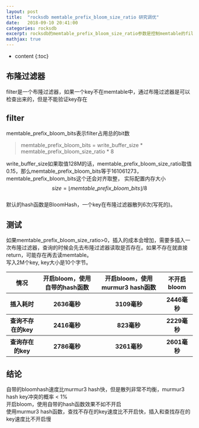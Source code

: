 ```yaml
---
layout: post
title:  "rocksdb memtable_prefix_bloom_size_ratio 研究调优"
date:   2018-09-10 20:41:00
categories: rocksdb
excerpt: rocksdb的memtable_prefix_bloom_size_ratio参数是控制memtable的filter大小
mathjax: true
---
```

* content
{:toc}

## 布隆过滤器

filter是一个布隆过滤器，如果一个key不在memtable中，通过布隆过滤器是可以检查出来的，但是不能验证key存在

## filter

memtable_prefix_bloom_bits表示filter占用总的bit数<br/>

>memtable_prefix_bloom_bits = write_buffer_size * memtable_prefix_bloom_size_ratio * 8

write_buffer_size如果取值128M的话，memtable_prefix_bloom_size_ratio取值0.15，那么memtable_prefix_bloom_bits等于161061273，memtable_prefix_bloom_bits这个还会对齐取整，
实际配置内存大小
$$size=\lfloor{memtable\_prefix\_bloom\_bits}\rfloor/8$$
<br/>默认的hash函数是BloomHash，一个key在布隆过滤器散列6次(写死的)。

## 测试

如果memtable_prefix_bloom_size_ratio>0，插入的成本会增加，需要多插入一次布隆过滤器，查询的时候会先去布隆过滤器读取是否存在。如果不存在就直接return，可能存在再去读memtable。<br/>
写入2M个key,  key大小是10个字节。<br/>
<table>
        <tr>
            <th>情况</th>
            <th>开启bloom，使用自带的hash函数</th>
            <th>开启bloom，使用murmur3 hash函数</th>
            <th>不开启bloom</th>
        </tr>
        <tr>
            <th>插入耗时</th>
            <th>2636毫秒</th>
            <th>3109毫秒</th>
            <th>2446毫秒</th>
        </tr>
        <tr>
            <th>查询不存在的key</th>
            <th>2416毫秒</th>
            <th>823毫秒</th>
            <th>2229毫秒</th>
        </tr>
        <tr>
            <th>查询存在的key</th>
            <th>2786毫秒</th>
            <th>3261毫秒</th>
            <th>2601毫秒</th>
        </tr>
    </table>

## 结论

自带的bloomhash速度比murmur3 hash快，但是散列非常不均衡，murmur3 hash key冲突的概率 < 1%<br/>开启bloom，使用自带的hash函数效果不如不开启<br/>使用murmur3 hash函数，查找不存在的key速度比不开启快，插入和查找存在的key速度比不开启慢

